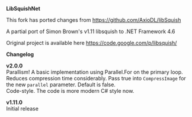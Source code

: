 **LibSquishNet**

This fork has ported changes from https://github.com/AxioDL/libSquish

A partial port of Simon Brown's v1.11 libsquish to .NET Framework 4.6

Original project is available here https://code.google.com/p/libsquish/

**Changelog**

**v2.0.0**  
Parallism!  A basic implementation using Parallel.For on the primary loop.  Reduces compression time considerably.  Pass true into `CompressImage` for the new `parallel` parameter.  Default is false.  
Code-style.  The code is more modern C# style now.

**v1.11.0**  
Initial release
